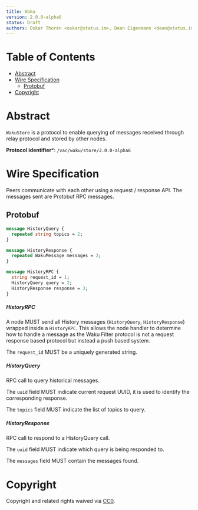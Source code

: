 ```yaml
---
title: Waku
version: 2.0.0-alpha6
status: Draft
authors: Oskar Thorén <oskar@status.im>, Dean Eigenmann <dean@status.im>
---
```


# Table of Contents

- [Abstract](#abstract)
- [Wire Specification](#wire-specification)
  * [Protobuf](#protobuf)
- [Copyright](#copyright)

# Abstract

`WakuStore` is a protocol to enable querying of messages received through relay protocol and stored by other nodes.

**Protocol identifier***: `/vac/waku/store/2.0.0-alpha6`

# Wire Specification

Peers communicate with each other using a request / response API. The messages sent are Protobuf RPC messages.

## Protobuf

```protobuf
message HistoryQuery {
  repeated string topics = 2;
}

message HistoryResponse {
  repeated WakuMessage messages = 2;
}

message HistoryRPC {
  string request_id = 1;
  HistoryQuery query = 2;
  HistoryResponse response = 3;
}
```

##### HistoryRPC

A node MUST send all History messages (`HistoryQuery`, `HistoryResponse`) wrapped inside a
`HistoryRPC`. This allows the node handler to determine how to handle a message as the Waku
Filter protocol is not a request response based protocol but instead a push based system.

The `request_id` MUST be a uniquely generated string.

##### HistoryQuery

RPC call to query historical messages.

The `uuid` field MUST indicate current request UUID, it is used to identify the corresponding response.

The `topics` field MUST indicate the list of topics to query.

##### HistoryResponse

RPC call to respond to a HistoryQuery call.

The `uuid` field MUST indicate which query is being responded to.

The `messages` field MUST contain the messages found.

# Copyright

Copyright and related rights waived via
[CC0](https://creativecommons.org/publicdomain/zero/1.0/).
